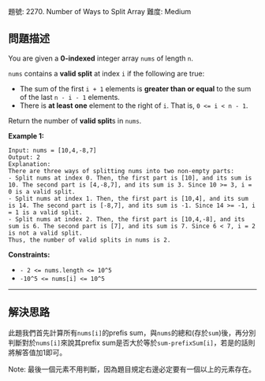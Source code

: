題號: 2270. Number of Ways to Split Array
難度: Medium

## 問題描述

You are given a **0-indexed** integer array `nums` of length `n`.

`nums` contains a **valid split** at index `i` if the following are true:

- The sum of the first `i + 1` elements is **greater than or equal** to the sum of the last `n - i - 1` elements.
- There is **at least one** element to the right of `i`. That is, `0 <= i < n - 1`.

Return the number of **valid split**s in `nums`.

**Example 1:**
```
Input: nums = [10,4,-8,7]
Output: 2
Explanation: 
There are three ways of splitting nums into two non-empty parts:
- Split nums at index 0. Then, the first part is [10], and its sum is 10. The second part is [4,-8,7], and its sum is 3. Since 10 >= 3, i = 0 is a valid split.
- Split nums at index 1. Then, the first part is [10,4], and its sum is 14. The second part is [-8,7], and its sum is -1. Since 14 >= -1, i = 1 is a valid split.
- Split nums at index 2. Then, the first part is [10,4,-8], and its sum is 6. The second part is [7], and its sum is 7. Since 6 < 7, i = 2 is not a valid split.
Thus, the number of valid splits in nums is 2.
```
**Constraints:**

- `- 2 <= nums.length <= 10^5`
- `-10^5 <= nums[i] <= 10^5`

---
## 解決思路

此題我們首先計算所有`nums[i]`的prefis sum，與`nums`的總和(存於`sum`)後，再分別判斷對於`nums[i]`來說其prefix sum是否大於等於`sum-prefixSum[i]`，若是的話則將解答值加1即可。

Note: 最後一個元素不用判斷，因為題目規定右邊必定要有一個以上的元素存在。